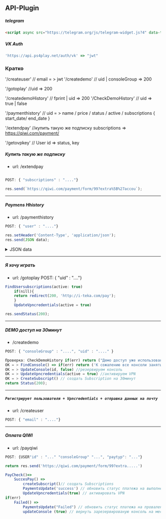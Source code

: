 ## API-Plugin

##### telegram
```html
<script async src="https://telegram.org/js/telegram-widget.js?4" data-telegram-login="remoteplay_bot" data-size="large" data-auth-url="https://api.ps4play.net/user/telegram?" data-request-access="write">

```

##### VK Auth

```js
'https://api.ps4play.net/auth/vk' => "jwt"
```


### Кратко


'/createuser' // email = > jwt
'/createdemo' // uid | consoleGroup => 200

'/gotoplay' //uid => 200

'/createdemoHistory' // fprint | uid => 200
'/CheckDemoHistory' // uid => true | false

'/paymenthistory'  // uid = > name / price / status / active / subscriptions { start_date/ end_date }

'/extendpay' //купить такую же подписку subscriptions => https://qiwi.com/payment/

'/getovpkey' // User id => status, key

##### Купить такую же подписку
- url: /extendpay

```js

POST: { "subscriptions" : "...."}

res.send(`https://qiwi.com/payment/form/99?extra%5B%27accou`);

```
___


##### Paymens Hhistory
- url: /paymenthistory

```js
POST: { "user" : "...."}
```
```js
res.setHeader('Content-Type', 'application/json');
res.send(JSON data);

```
<details>

<summary> JSON data </summary>

```json
[
	{
        "name": "Monthly",
        "price": "99999",
        "status": "processing",
        "active": "true",
        "subscriptions": {
            "start_date": "В прошлую субботу, в 22:24",
            "end_date": "21.07.2018"
        }
    },
	{
        "name": "Weekly",
        "price": "1500",
        "status": "processing",
        "active": "true",
        "subscriptions": {
            "start_date": "В прошлую субботу, в 22:24",
            "end_date": "21.07.2018"
        }
    },
    {
        "name": "Hourly",
        "price": "50",
        "status": "success",
        "active": "true",
        "subscriptions": {
            "start_date": "В прошлую субботу, в 22:18",
            "end_date": "В прошлую субботу, в 22:48"
        }
    }
]

```


</details>

____


##### Я хочу играть
- url: /gotoplay
POST: { "uid" : "...."}

```js
FindUsersubscriptions(active: true)
	if(nill){
	return redirect(200, 'http://i-teka.com/pay');
	}
	UpdateVpncredentials(active = true)

res.sendStatus(200);
```
___


##### DEMO доступ на 30минут
- /createdemo
```js
POST: { "consoleGroup" : "....", "uid" : "...." }
```
```js
Проверка: CheckDemoHistory if(err) return ("Демо доступ уже использован")
ОК = > FindConsole() => if(err) return ('К сожалению все консоли заняты')
OK = > UpdateConsole(id, false) //резервируем консоль
OK = > UpdateVpncredentials(active = true) //активируем VPN
OK = > CreateSubscript() // создать Subscription на 30минут
return Status(200);
```
___
##### __`Регистрирует пользователя + Vpncredentials + отправка данных на почту`__

- url: /createuser
```js
POST: { "email" : "...."}
```
___
##### Оплата QIWI
- url: /payqiwi

```js
POST: {USER"id" : "..." "consoleGroup" "...", "paytyp": "..."}
```

```js
return res.send('https://qiwi.com/payment/form/99?extra.....')

PayCheck()=>
	SuccesPay() =>
		createSubscript()// создать Subscriptions
		PaymentsUpdate('success') // обновить статус платежа на выполнен
		UpdateVpncredentials(true) // активировать VPN
if(err)
	Failed() =>
		PaymentsUpdate("Failed") // обновить статус платежа на провален
		updateConsole (true) // вернуть зарезервированую консоль на место
```
